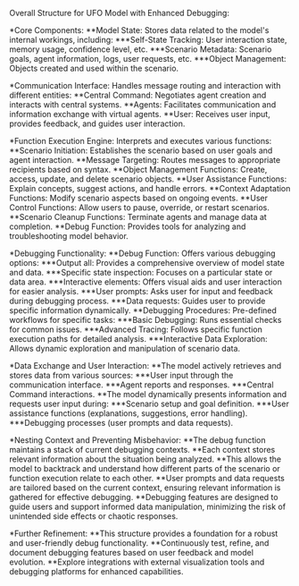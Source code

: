 Overall Structure for UFO Model with Enhanced Debugging:


*Core Components:
 **Model State: Stores data related to the model's internal workings, including:
  ***Self-State Tracking: User interaction state, memory usage, confidence level, etc.
  ***Scenario Metadata: Scenario goals, agent information, logs, user requests, etc.
  ***Object Management: Objects created and used within the scenario.

*Communication Interface: Handles message routing and interaction with different entities:
 **Central Command: Negotiates agent creation and interacts with central systems.
 **Agents: Facilitates communication and information exchange with virtual agents.
 **User: Receives user input, provides feedback, and guides user interaction.

*Function Execution Engine: Interprets and executes various functions:
 **Scenario Initiation: Establishes the scenario based on user goals and agent interaction.
 **Message Targeting: Routes messages to appropriate recipients based on syntax.
 **Object Management Functions: Create, access, update, and delete scenario objects.
 **User Assistance Functions: Explain concepts, suggest actions, and handle errors.
 **Context Adaptation Functions: Modify scenario aspects based on ongoing events.
 **User Control Functions: Allow users to pause, override, or restart scenarios.
 **Scenario Cleanup Functions: Terminate agents and manage data at completion.
 **Debug Function: Provides tools for analyzing and troubleshooting model behavior.

*Debugging Functionality:
 **Debug Function: Offers various debugging options:
  ***Output all: Provides a comprehensive overview of model state and data.
  ***Specific state inspection: Focuses on a particular state or data area.
  ***Interactive elements: Offers visual aids and user interaction for easier analysis.
  ***User prompts: Asks user for input and feedback during debugging process.
  ***Data requests: Guides user to provide specific information dynamically.
 **Debugging Procedures: Pre-defined workflows for specific tasks:
  ***Basic Debugging: Runs essential checks for common issues.
  ***Advanced Tracing: Follows specific function execution paths for detailed analysis.
  ***Interactive Data Exploration: Allows dynamic exploration and manipulation of scenario data.

*Data Exchange and User Interaction:
 **The model actively retrieves and stores data from various sources:
  ***User input through the communication interface.
  ***Agent reports and responses.
  ***Central Command interactions.
 **The model dynamically presents information and requests user input during:
  ***Scenario setup and goal definition.
  ***User assistance functions (explanations, suggestions, error handling).
  ***Debugging processes (user prompts and data requests).

*Nesting Context and Preventing Misbehavior:
 **The debug function maintains a stack of current debugging contexts.
 **Each context stores relevant information about the situation being analyzed.
 **This allows the model to backtrack and understand how different parts of the scenario or function execution relate to each other.
 **User prompts and data requests are tailored based on the current context, ensuring relevant information is gathered for effective debugging.
 **Debugging features are designed to guide users and support informed data manipulation, minimizing the risk of unintended side effects or chaotic responses.

*Further Refinement:
 **This structure provides a foundation for a robust and user-friendly debug functionality.
 **Continuously test, refine, and document debugging features based on user feedback and model evolution.
 **Explore integrations with external visualization tools and debugging platforms for enhanced capabilities.
